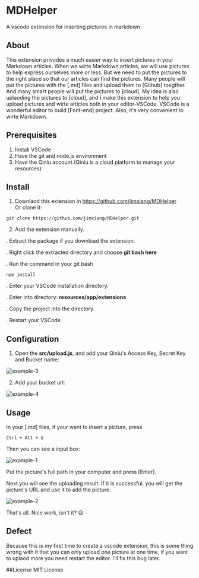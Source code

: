 # MDHelper
A vscode  extension for inserting pictures in markdown
## About
This extension privodes a much easier way to insert pictures in your Markdown articles.
When we wirte Markdown articles, we will use pictures to help express ourselves more or less.
But we need to put the pictures to the right place so that our articles can find the pictures.
Many people will put the pictures with the [.md] files and upload them to [Github] toegther.
And many smart people will put the pictures to [cloud]. My idea is also uplaoding the pictures
to [cloud], and I make this extension to help you upload pictures and wirte articles both in your editor-VSCode.
VSCode is a wonderful editor to build [Font-end] project. Also, it's very convenient to wirte Markdown.
## Prerequisites
 1. Install VSCode   
 2. Have the git and node.js environment
 3. Have the Qiniu account.(Qiniu is a cloud platform to manage your resources)
  
## Install
 1. Downlaod this extension in <a>https://github.com/jimxiang/MDHelper</a>   
 Or clone it:
 ```
 git clone https://github.com/jimxiang/MDHelper.git
 ```    
 2. Add the extension manually.   
 
  . Extract the package if you download the extension.   
  
  . Right click the extracted directory and choose <b>git bash here</b>  
   
  . Run the command in your git bash
  ```
  npm install
  ```
  . Enter your VSCode installation directory.   
  
  . Enter into directory: <b>resources/app/extensions</b>   
  
  . Copy the project into the directory.   
  
  . Restart your VSCode   

## Configuration
 1. Open the <b>src/upload.js</b>, and add your Qiniu's Access Key, Secret Key and Bucket name:

 ![example-3](http://o7bp9e1ec.bkt.clouddn.com/1463891004008)

 2. Add your bucket url: 

 ![example-4](http://o7bp9e1ec.bkt.clouddn.com/1463891071614)
 
## Usage
In your [.md] files, if your want to insert a picture, press
```
Ctrl + Alt + U
```
Then you can see a input box:

![example-1](http://o7bp9e1ec.bkt.clouddn.com/1463890106303)

Put the picture's full path in your computer and press [Enter].   

Next you will see the uploading result. If it is successful, you will get the picture's URL and use it to add the picture.

![example-2](http://o7bp9e1ec.bkt.clouddn.com/1463890443176)

That's all. Nice work, isn't it? :smiley:

## Defect
Because this is my first time to create a vscode extension, this is some thing wrong with it that you can only upload one picture at one time, if you want to uplaod more you need restart the editor. I'll fix this bug later.

##License
MIT License
